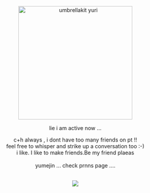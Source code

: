 <p align="center">
    <img width="300" src="https://file.garden/ZlS7CzBYblwbIgQe/umbrellakit.png" alt="umbrellakit yuri">
    <p align="center">lie i am active now ...
        <p align="center">c+h always , i dont have too many friends on pt !!<br>feel free to whisper and strike up a conversation too :-)<br> i like. I like to make friends.Be my friend plaeas<br><br>yumejin ... check prnns page ....
<br><br>
<p align=center> <img src=https://komarev.com/ghpvc/?username=villicrow&color=8F5689&style=flat-square&label=❄>

